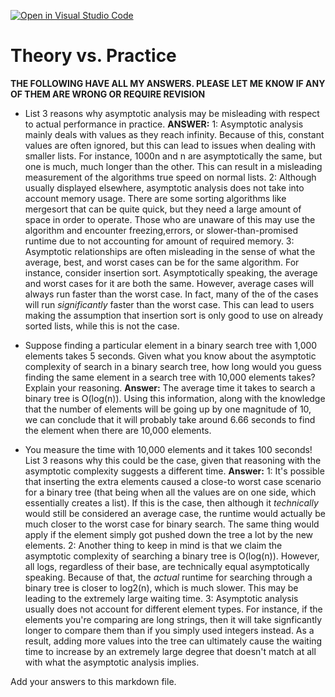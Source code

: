 [![Open in Visual Studio Code](https://classroom.github.com/assets/open-in-vscode-718a45dd9cf7e7f842a935f5ebbe5719a5e09af4491e668f4dbf3b35d5cca122.svg)](https://classroom.github.com/online_ide?assignment_repo_id=11856773&assignment_repo_type=AssignmentRepo)
# Theory vs. Practice

   **THE FOLLOWING HAVE ALL MY ANSWERS. PLEASE LET ME KNOW IF ANY OF THEM ARE
  WRONG OR REQUIRE REVISION**
- List 3 reasons why asymptotic analysis may be misleading with respect to
  actual performance in practice.
  **ANSWER:**
  1: Asymptotic analysis mainly deals with values as they reach infinity.
  Because of this, constant values are often ignored, but this can lead to
  issues when dealing with smaller lists. For instance, 1000n and n are
  asymptotically the same, but one is much, much longer than the other.
  This can result in a misleading measurement of the algorithms true speed
  on normal lists.
  2: Although usually displayed elsewhere, asymptotic analysis does not take
  into account memory usage. There are some sorting algorithms like mergesort
  that can be quite quick, but they need a large amount of space in order to
  operate. Those who are unaware of this may use the algorithm and encounter
  freezing,errors, or slower-than-promised runtime due to not accounting for
  amount of required memory.
  3: Asymptotic relationships are often misleading in the sense of what the
  average, best, and worst cases can be for the same algorithm. For instance,
  consider insertion sort.
  Asymptotically speaking, the average and worst cases for it are both the same.
  However, average cases will always run faster than the worst case. In fact, many
  of the of the cases will run *significantly* faster than the worst case.
  This can lead to users making the assumption that insertion sort is only good
  to use on already sorted lists, while this is not the case.

- Suppose finding a particular element in a binary search tree with 1,000
  elements takes 5 seconds. Given what you know about the asymptotic complexity
  of search in a binary search tree, how long would you guess finding the same
  element in a search tree with 10,000 elements takes? Explain your reasoning.
  **Answer:** The average time it takes to search a binary tree is O(log(n)). Using this
  information, along with the knowledge that the number of elements will be going up
  by one magnitude of 10, we can conclude that it will probably take around 6.66 seconds
  to find the element when there are 10,000 elements.

- You measure the time with 10,000 elements and it takes 100 seconds! List 3
  reasons why this could be the case, given that reasoning with the asymptotic
  complexity suggests a different time.
  **Answer:**
  1: It's possible that inserting the extra elements caused a close-to worst
  case scenario for a binary tree (that being when all the values are on one
  side, which essentially creates a list). If this is the case, then although
  it *technically* would still be considered an average case, the runtime would
  actually be much closer to the worst case for binary search. The same thing would
  apply if the element simply got pushed down the tree a lot by the new elements.
  2: Another thing to keep in mind is that we claim the asymptotic complexity of
  searching a binary tree is O(log(n)). However, all logs, regardless of their
  base, are technically equal asymptotically speaking. Because of that, the *actual*
  runtime for searching through a binary tree is closer to log2(n), which is much
  slower. This may be leading to the extremely large waiting time.
  3: Asymptotic analysis usually does not account for different element types. For
  instance, if the elements you're comparing are long strings, then it will take
  signficantly longer to compare them than if you simply used integers instead.
  As a result, adding more values into the tree can ultimately cause the
  waiting time to increase by an extremely large degree that doesn't match at all
  with what the asymptotic analysis implies. 

Add your answers to this markdown file.
